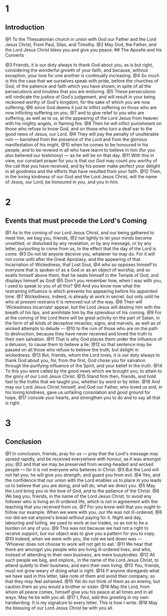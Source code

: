 # 1 
## Introduction
@1 To the Thessalonian church in union with God our Father and the Lord Jesus Christ, From Paul, Silas, and Timothy. @2 May God, the Father, and the Lord Jesus Christ bless you and give you peace. ## 
The Apostle and his Converts 

@3 Friends, it is our duty always to thank God about you, as is but right, considering the wonderful growth of your faith, and because, without exception, your love for one another is continually increasing. @4 So much is this the case that we ourselves speak with pride, before the churches of God, of the patience and faith which you have shown, in spite of all the persecutions and troubles that you are enduring. @5 These persecutions will vindicate the justice of God's judgement, and will result in your being reckoned worthy of God's kingdom, for the sake of which you are now suffering; @6 since God deems it just to inflict suffering on those who are now inflicting suffering on you, @7 and to give relief to you who are suffering, as well as to us, at the appearing of the Lord Jesus from heaven with his mighty angels, in flaming fire. @8 Then he will inflict punishment on those who refuse to know God, and on those who turn a deaf ear to the good news of Jesus, our Lord. @9 They will pay the penalty of unutterable ruin — banished from the presence of the Lord and from the glorious manifestation of his might, @10 when he comes to be honoured in his people, and to be revered in all who have learnt to believe in him (for you also believed our testimony) — as he will be on that day. @11 With this in view, our constant prayer for you is that our God may count you worthy of the call that you have received, and by his power make perfect your delight in all goodness and the efforts that have resulted from your faith. @12 Then, in the loving kindness of our God and the Lord Jesus Christ, will the name of Jesus, our Lord, be honoured in you, and you in him. 

# 2 
## Events that must precede the Lord's Coming
@1 As to the coming of our Lord Jesus Christ, and our being gathered to meet him, we beg you, friends, @2 not lightly to let your minds become unsettled, or disturbed by any revelation, or by any message, or by any letter, purporting to come from us, to the effect that the day of the Lord is come. @3 Do not let anyone deceive you, whatever he may do. For it will not come until after the Great Apostasy, and the appearing of that Incarnation of Wickedness, that Lost Soul, @4 who so opposes himself to everyone that is spoken of as a God or as an object of worship, and so exalts himself above them, that he seats himself in the Temple of God, and displays himself as God! @5 Don't you remember how, when I was with you, I used to speak to you of all this? @6 And you know now what the restraining influence is which prevents his appearing before his appointed time. @7 Wickedness, indeed, is already at work in secret; but only until he who at present restrains it is removed out of the way. @8 Then will ‘Wickedness Incarnate’ appear, but the Lord Jesus will destroy him with the breath of his lips, and annihilate him by the splendour of his coming. @9 For at the coming of the Lord there will be great activity on the part of Satan, in the form of all kinds of deceptive miracles, signs, and marvels, as well as of wicked attempts to delude — @10 to the ruin of those who are on the path to destruction, because they have never received and loved the truth to their own salvation. @11 That is why God places them under the influence of a delusion, to cause them to believe a lie; @12 so that sentence may be passed on all those who refuse to believe the truth, but delight in wickedness. @13 But, friends, whom the Lord loves, it is our duty always to thank God about you, for, from the first, God chose you for salvation through the purifying influence of the Spirit, and your belief in the truth. @14 To this you were called by the good news which we brought you, to attain to the glory of our Lord Jesus Christ. @15 Stand firm then, friends, and hold fast to the truths that we taught you, whether by word or by letter. @16 And may our Lord Jesus Christ himself, and God our Father, who loved us and, in his loving kindness, gave us unfailing consolation and good ground for hope, @17 console your hearts, and strengthen you to do and to say all that is right. 

# 3 
## Conclusion
@1 In conclusion, friends, pray for us — pray that the Lord's message may spread rapidly, and be received everywhere with honour, as it was amongst you; @2 and that we may be preserved from wrong-headed and wicked people — for it is not everyone who believes in Christ. @3 But the Lord will not fail you; he will give you strength, and guard you from evil. @4 Yes, and the confidence that our union with the Lord enables us to place in you leads us to believe that you are doing, and will do, what we direct you. @5 May the Lord bring you to the love of God, and to the patience of the Christ. @6 We beg you, friends, in the name of the Lord Jesus Christ, to avoid any follower who is living an ill-ordered life, which is not in agreement with the teaching that you received from us. @7 For you know well that you ought to follow our example. When we were with you, our life was not ill-ordered, @8 nor did we eat anyone's bread without paying for it. Night and day, labouring and toiling, we used to work at our trades, so as not to be a burden on any of you. @9 This was not because we had not a right to receive support, but our object was to give you a pattern for you to copy. @10 Indeed, when we were with you, the rule we laid down was — ‘Whoever does not choose to work will not get to eat.’ @11 We hear that there are amongst you people who are living ill-ordered lives, and who, instead of attending to their own business, are mere busybodies. @12 All such people we beg, and implore,, in the name of the Lord Jesus Christ, to attend quietly to their business, and earn their own living. @13 You, friends, must not grow weary of doing what is right. @14 If anyone disregards what we have said in this letter, take note of them and avoid their company, so that they may feel ashamed. @15 Yet do not think of them as an enemy, but caution them as you would a brother or sister. @16 May the Lord, from whom all peace comes, himself give you his peace at all times and in all ways. May he be with you all. @17 I, Paul, add this greeting in my own handwriting. It is my signature to every letter. This is how I write. @18 May the blessing of our Lord Jesus Christ be with you all. 